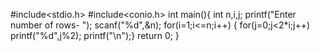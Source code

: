 #include<stdio.h>
#include<conio.h>
int main(){
int n,i,j;
printf("Enter number of rows-  ");
scanf("%d",&n);
for(i=1;i<=n;i++)
{
for(j=0;j<2*i;j++)
printf("%d",j%2);
printf("\n");}
return 0;
}
  
